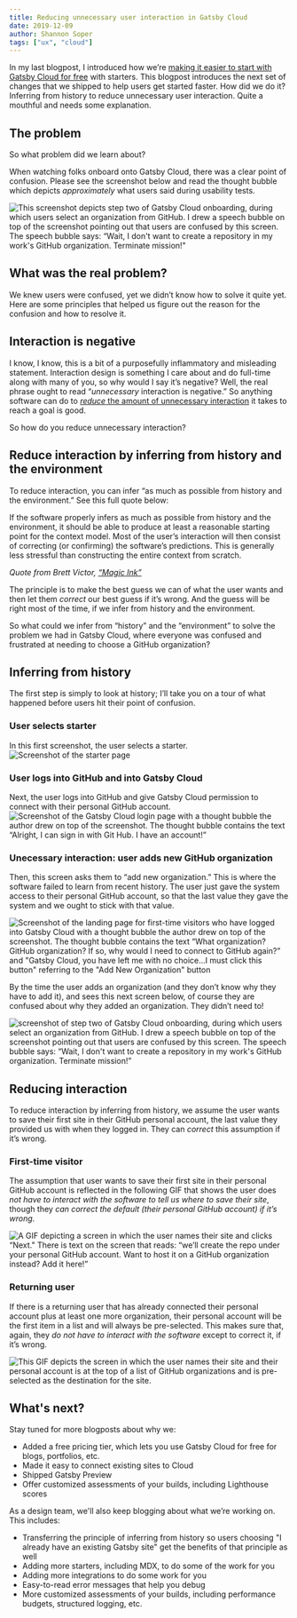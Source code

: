 ```yaml
---
title: Reducing unnecessary user interaction in Gatsby Cloud
date: 2019-12-09
author: Shannon Soper
tags: ["ux", "cloud"]
---
```


In my last blogpost, I introduced how we’re [making it easier to start with Gatsby Cloud for
free](https://www.gatsbyjs.org/blog/2019-11-25-getting-started-with-gatsby-cloud/) with starters. This blogpost introduces the next set of changes that we shipped to help users get started faster. How did we do it? Inferring from history to reduce unnecessary user interaction. Quite a mouthful and needs some explanation.

## The problem

So what problem did we learn about?

When watching folks onboard onto Gatsby Cloud, there was a clear point of confusion. Please see the screenshot below and read the thought bubble which depicts _approximately_ what users said during usability tests.

![This screenshot depicts step two of Gatsby Cloud onboarding, during which users select an organization from GitHub. I drew a speech bubble on top of the screenshot pointing out that users are confused by this screen. The speech bubble says: “Wait, I don't want to create a repository in my work's GitHub organization. Terminate mission!"](select-work-org-confusion.png)

## What was the real problem?

We knew users were confused, yet we didn’t know how to solve it quite yet. Here are some principles that helped us figure out the reason for the confusion and how to resolve it.

## Interaction is negative

I know, I know, this is a bit of a purposefully inflammatory and misleading statement. Interaction design is something I care about and do full-time along with many of you, so why would I say it’s negative? Well, the real phrase ought to read “_unnecessary_ interaction is negative.” So anything software can do to [_reduce_ the amount of unnecessary interaction](http://worrydream.com/MagicInk/#p145) it takes to reach a goal is good.

So how do you reduce unnecessary interaction?

## Reduce interaction by inferring from history and the environment

To reduce interaction, you can infer “as much as possible from history and the environment.” See this full quote below:

<Pullquote>
  If the software properly infers as much as possible from history and the
  environment, it should be able to produce at least a reasonable starting point
  for the context model. Most of the user’s interaction will then consist of
  correcting (or confirming) the software’s predictions. This is generally less
  stressful than constructing the entire context from scratch.
</Pullquote>

_Quote from Brett Victor, [“Magic Ink”](http://worrydream.com/MagicInk/#p173)_

The principle is to make the best guess we can of what the user wants and then let them _correct_ our best guess if it’s wrong. And the guess will be right most of the time, if we infer from history and the environment.

So what could we infer from “history” and the “environment” to solve the problem we had in Gatsby Cloud, where everyone was confused and frustrated at needing to choose a GitHub organization?

## Inferring from history

The first step is simply to look at history; I’ll take you on a tour of what happened before users hit their point of confusion.

### User selects starter

In this first screenshot, the user selects a starter.
![Screenshot of the starter page](final-state.png)

### User logs into GitHub and into Gatsby Cloud

Next, the user logs into GitHub and give Gatsby Cloud permission to connect with their personal GitHub account.
![Screenshot of the Gatsby Cloud login page with a thought bubble the author drew on top of the screenshot. The thought bubble contains the text “Alright, I can sign in with Git Hub. I have an account!”](cloud-login-400.png)

### Unecessary interaction: user adds new GitHub organization

Then, this screen asks them to “add new organization.” This is where the software failed to learn from recent history. The user just gave the system access to their personal GitHub account, so that the last value they gave the system and we ought to stick with that value.

![Screenshot of the landing page for first-time visitors who have logged into Gatsby Cloud with a thought bubble the author drew on top of the screenshot. The thought bubble contains the text “What organization? GitHub organization? If so, why would I need to connect to GitHub again?” and "Gatsby Cloud, you have left me with no choice...I must click this button" referring to the "Add New Organization" button](add-new-org-confusion.png)

By the time the user adds an organization (and they don’t know why they have to add it), and sees this next screen below, of course they are confused about why they added an organization. They didn’t need to!

![screenshot of step two of Gatsby Cloud onboarding, during which users select an organization from GitHub. I drew a speech bubble on top of the screenshot pointing out that users are confused by this screen. The speech bubble says: “Wait, I don't want to create a repository in my work's GitHub organization. Terminate mission!”](select-work-org-confusion.png)

## Reducing interaction

To reduce interaction by inferring from history, we assume the user wants to save their first site in their GitHub personal account, the last value they provided us with when they logged in. They can _correct_ this assumption if it’s wrong.

### First-time visitor

The assumption that user wants to save their first site in their personal GitHub account is reflected in the following GIF that shows the user does _not have to interact with the software to tell us where to save their site_, though they _can correct the default (their personal GitHub account) if it’s wrong_.

![A GIF depicting a screen in which the user names their site and clicks “Next." There is text on the screen that reads: “we’ll create the repo under your personal GitHub account. Want to host it on a GitHub organization instead? Add it here!”](create-new-site.gif)

### Returning user

If there is a returning user that has already connected their personal account plus at least one more organization, their personal account will be the first item in a list and will always be pre-selected. This makes sure that, again, they _do not have to interact with the software_ except to correct it, if it’s wrong.

![This GIF depicts the screen in which the user names their site and their personal account is at the top of a list of GitHub organizations and is pre-selected as the destination for the site.](return-visitor.gif)

## What's next?

Stay tuned for more blogposts about why we:

- Added a free pricing tier, which lets you use Gatsby Cloud for free for blogs, portfolios, etc.
- Made it easy to connect existing sites to Cloud
- Shipped Gatsby Preview
- Offer customized assessments of your builds, including Lighthouse scores

As a design team, we'll also keep blogging about what we’re working on. This includes:

- Transferring the principle of inferring from history so users choosing "I already have an existing Gatsby site" get the benefits of that principle as well
- Adding more starters, including MDX, to do some of the work for you
- Adding more integrations to do some work for you
- Easy-to-read error messages that help you debug
- More customized assessments of your builds, including performance budgets, structured logging, etc.
